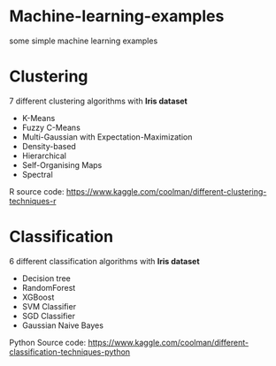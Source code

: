 # Machine-learning-examples

some simple machine learning examples 

# Clustering

7 different clustering algorithms with **Iris dataset**

* K-Means
* Fuzzy C-Means
* Multi-Gaussian with Expectation-Maximization
* Density-based 
* Hierarchical 
* Self-Organising Maps 
* Spectral

R source code: https://www.kaggle.com/coolman/different-clustering-techniques-r

# Classification

6 different classification algorithms with **Iris dataset**

* Decision tree
* RandomForest
* XGBoost
* SVM Classifier
* SGD Classifier
* Gaussian Naive Bayes

Python Source code: https://www.kaggle.com/coolman/different-classification-techniques-python

